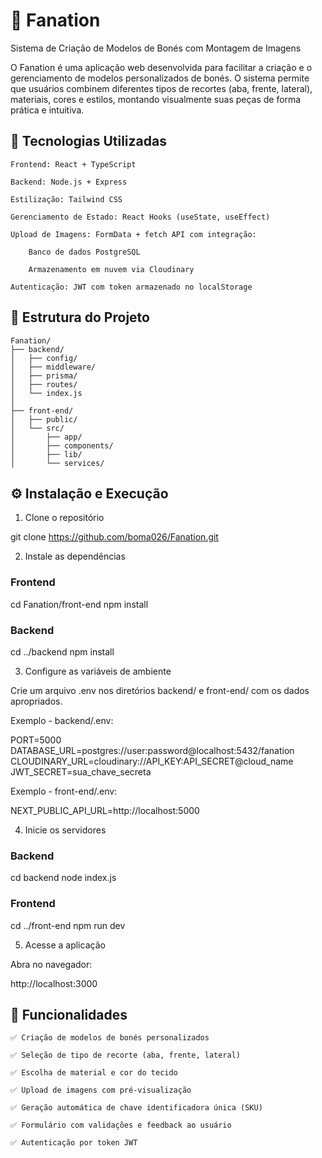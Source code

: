 # 🧢 Fanation

Sistema de Criação de Modelos de Bonés com Montagem de Imagens

O Fanation é uma aplicação web desenvolvida para facilitar a criação e o gerenciamento de modelos personalizados de bonés. O sistema permite que usuários combinem diferentes tipos de recortes (aba, frente, lateral), materiais, cores e estilos, montando visualmente suas peças de forma prática e intuitiva.

## 🚀 Tecnologias Utilizadas

    Frontend: React + TypeScript

    Backend: Node.js + Express

    Estilização: Tailwind CSS

    Gerenciamento de Estado: React Hooks (useState, useEffect)

    Upload de Imagens: FormData + fetch API com integração:

        Banco de dados PostgreSQL

        Armazenamento em nuvem via Cloudinary

    Autenticação: JWT com token armazenado no localStorage

## 📁 Estrutura do Projeto
```
Fanation/
├── backend/
│   ├── config/
│   ├── middleware/
│   ├── prisma/
│   ├── routes/
│   └── index.js
│
├── front-end/
│   ├── public/
│   └── src/
│       ├── app/
│       ├── components/
│       ├── lib/
│       └── services/
```

## ⚙️ Instalação e Execução
1. Clone o repositório

git clone https://github.com/boma026/Fanation.git

2. Instale as dependências

### Frontend
cd Fanation/front-end
npm install

### Backend
cd ../backend
npm install

3. Configure as variáveis de ambiente

Crie um arquivo .env nos diretórios backend/ e front-end/ com os dados apropriados.

Exemplo - backend/.env:

PORT=5000
DATABASE_URL=postgres://user:password@localhost:5432/fanation
CLOUDINARY_URL=cloudinary://API_KEY:API_SECRET@cloud_name
JWT_SECRET=sua_chave_secreta

Exemplo - front-end/.env:

NEXT_PUBLIC_API_URL=http://localhost:5000

4. Inicie os servidores

### Backend
cd backend
node index.js

### Frontend
cd ../front-end
npm run dev


5. Acesse a aplicação

Abra no navegador:

http://localhost:3000

## 📝 Funcionalidades

    ✅ Criação de modelos de bonés personalizados

    ✅ Seleção de tipo de recorte (aba, frente, lateral)

    ✅ Escolha de material e cor do tecido

    ✅ Upload de imagens com pré-visualização

    ✅ Geração automática de chave identificadora única (SKU)

    ✅ Formulário com validações e feedback ao usuário

    ✅ Autenticação por token JWT
